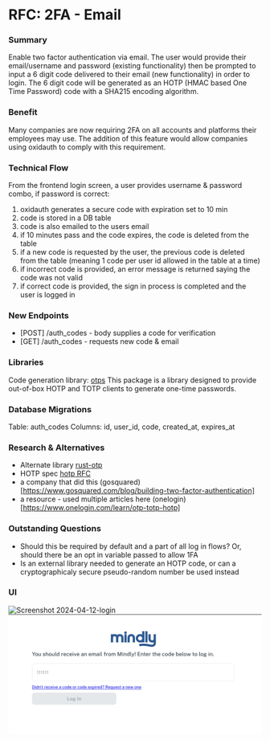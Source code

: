 # RFC: 2FA - Email

### Summary
Enable two factor authentication via email. The user would provide their email/username and password (existing functionality) then be prompted to input a 6 digit code delivered to their email (new functionality) in order to login. The 6 digit code will be generated as an HOTP (HMAC based One Time Password) code with a SHA215 encoding algorithm.

### Benefit
Many companies are now requiring 2FA on all accounts and platforms their employees may use. The addition of this feature would allow companies using oxidauth to comply with this requirement. 

### Technical Flow
From the frontend login screen, a user provides username & password combo, if password is correct:
1. oxidauth generates a secure code with expiration set to 10 min
2. code is stored in a DB table
3. code is also emailed to the users email
4. if 10 minutes pass and the code expires, the code is deleted from the table
5. if a new code is requested by the user, the previous code is deleted from the table (meaning 1 code per user id allowed in the table at a time)
6. if incorrect code is provided, an error message is returned saying the code was not valid
7. if correct code is provided, the sign in process is completed and the user is logged in

### New Endpoints
- [POST] /auth_codes - body supplies a code for verification
- [GET] /auth_codes - requests new code & email 

### Libraries
Code generation library: [otps](https://lib.rs/crates/otps) This package is a library designed to provide out-of-box HOTP and TOTP clients to generate one-time passwords.

### Database Migrations
Table: auth_codes
Columns: id, user_id, code, created_at, expires_at

### Research & Alternatives
- Alternate library [rust-otp](https://github.com/WesleyBatista/rust-otp)
- HOTP spec [hotp RFC](https://datatracker.ietf.org/doc/html/rfc4226)
- a company that did this (gosquared)[https://www.gosquared.com/blog/building-two-factor-authentication]
- a resource - used multiple articles here (onelogin)[https://www.onelogin.com/learn/otp-totp-hotp]

### Outstanding Questions
- Should this be required by default and a part of all log in flows? Or, should there be an opt in variable passed to allow 1FA 
- Is an external library needed to generate an HOTP code, or can a cryptographicaly secure pseudo-random number be used instead

### UI
<img width="743" alt="Screenshot 2024-04-12-login" src="rfcs/images/Screenshot 2024-04-12-email-login.png">

<img width="751" alt="Screenshot 2024-04-12 at 10 46 52 AM" src="rfcs/images/Screenshot 2024-04-12-email-code.png">
